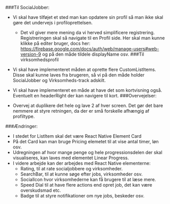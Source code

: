 ###Til SocialJobber:
- Vi skal have tilføjet et sted man kan opdatere sin profil så
man ikke skal gøre det undervejs i profiloprettelsen.

  - Det vil giver mere mening da vi herved simplificere registrering.
  Registreringen skal så navigate til en Profil side. Her skal
  man kunne klikke på editer bruger, docs her: https://firebase.google.com/docs/auth/web/manage-users#web-version-9
  og på den måde tildele displayName osv.
###Til virksomhedsprofil
- Vi skal have implementeret måden at oprette flere 
CustomListItems. Disse skal kunne laves fra brugeren, så vi
på den måde holder SocialJobber og Virksomheds-track adskilt.

- Vi skal have implementeret en måde at have det som kortvisning
også. Eventuelt en headerRight der kan navigere til kort.
 ###Overvejelser:
- Overvej at duplikere det hele og lave 2 af hver screen. 
Det gør det bare nemmere at styre retningen, da der er små
forskelle afhængig af profiltype.

 ###Ændringer: 
- I stedet for ListItem skal det være React Native Element Card
- På det Card kan man bruge Pricing elemetet til at vise antal timer, løn osv.
- Udregningen af hvor mange penge og hele progressionsdelen der skal
visualiseres, kan laves med elementet Linear Progress.
- I videre arbejde kan der arbejdes med React Native elementerne:
  - Rating, til at rate socialjobbere og virksomheder.
  - SearchBar, til at kunne søge efter jobs, virksomheder osv.
  - SocialIcon hvor virksomhederne kan få brugere til at læse mere.
  - Speed Dial til at have flere actions end opret job, det kan være overskudsmad etc.
  - Badge til at styre notifikationer om nye jobs, beskeder osv.

